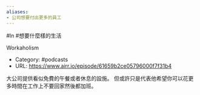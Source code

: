 ```yaml
---
aliases:
- 公司想要付出更多的員工
---
```


#ln #想要什麼樣的生活 

Workaholism
- Category: #podcasts
- URL: https://www.airr.io/episode/61659b2ce05796000f7f31b4

大公司提供看似免費的午餐或者休息的設施。 但或許只是代表他希望你可以花更多時間在工作上不要回家然後都加班。